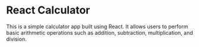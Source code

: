 # React Calculator

This is a simple calculator app built using React. It allows users to perform basic arithmetic operations such as addition, subtraction, multiplication, and division.
